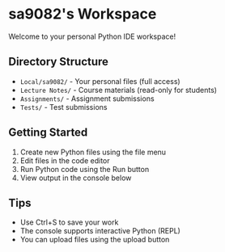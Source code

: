 # sa9082's Workspace

Welcome to your personal Python IDE workspace!

## Directory Structure
- `Local/sa9082/` - Your personal files (full access)
- `Lecture Notes/` - Course materials (read-only for students)
- `Assignments/` - Assignment submissions
- `Tests/` - Test submissions

## Getting Started
1. Create new Python files using the file menu
2. Edit files in the code editor
3. Run Python code using the Run button
4. View output in the console below

## Tips
- Use Ctrl+S to save your work
- The console supports interactive Python (REPL)
- You can upload files using the upload button
